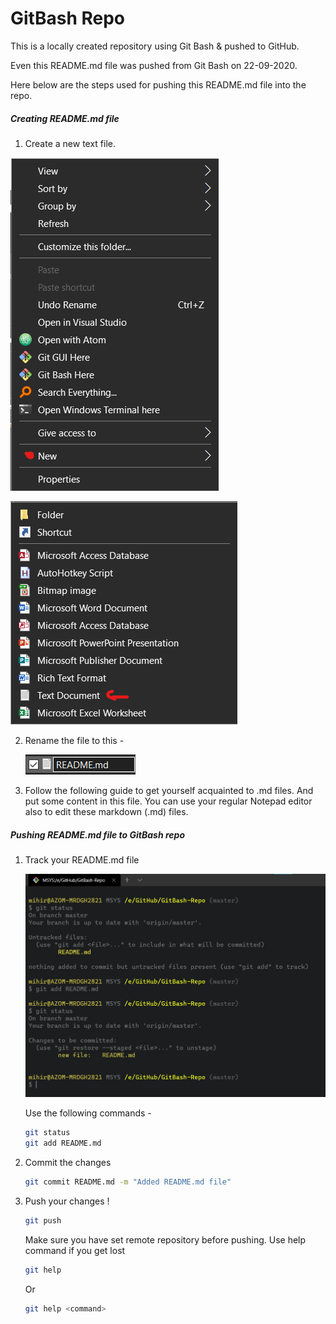 # GitBash Repo

This is a locally created repository using Git Bash & pushed to GitHub.

Even this README.md file was pushed from Git Bash on 22-09-2020.

Here below are the steps used for pushing this README.md file into the repo.

##### Creating README.md file

1.  Create a new text file.

   ![Right Click Menu](Assets/Right%20click%20menu.png)

   ![Creating New text file](Assets/RIght%20click-New%20file.png)

2. Rename the file to this -

   ![Creating README.md](Assets/Creating%20README%20file.png)

3. Follow the following guide to get yourself acquainted to .md files. And put some content in this file.  You can use your regular Notepad editor also to edit these markdown (.md) files.

   [Markdown Guide]: https://www.markdownguide.org/	"Markdown Guide by  Matt Cone"


##### Pushing README.md file to GitBash repo

1. Track your README.md file 

   ![Tracking README.md file](Assets/Tracking%20README.md.png)

   Use the following commands -

   ```bash
   git status
   git add README.md
   ```

2. Commit the changes 

   ```bash
   git commit README.md -m "Added README.md file"
   ```

3. Push your changes !

   ```bash
   git push
   ```

   Make sure you have set remote repository before pushing. Use help command if you get lost

   ```bash
   git help
   ```

   Or

   ```bash
   git help <command>
   ```

   